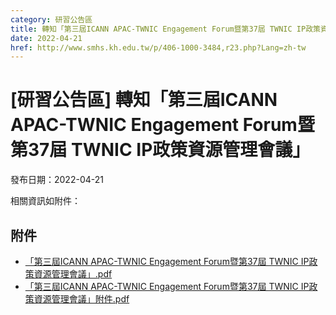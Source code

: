 ```yaml
---
category: 研習公告區
title: 轉知「第三屆ICANN APAC-TWNIC Engagement Forum暨第37屆 TWNIC IP政策資源管理會議」
date: 2022-04-21
href: http://www.smhs.kh.edu.tw/p/406-1000-3484,r23.php?Lang=zh-tw
---
```


# [研習公告區] 轉知「第三屆ICANN APAC-TWNIC Engagement Forum暨第37屆 TWNIC IP政策資源管理會議」

發布日期：2022-04-21

相關資訊如附件：

## 附件

- [「第三屆ICANN APAC-TWNIC Engagement Forum暨第37屆 TWNIC IP政策資源管理會議」.pdf](https://www.smhs.kh.edu.tw/var/file/0/1000/attach/89/pta_3239_7370937_00405.pdf)
- [「第三屆ICANN APAC-TWNIC Engagement Forum暨第37屆 TWNIC IP政策資源管理會議」附件.pdf](https://www.smhs.kh.edu.tw/var/file/0/1000/attach/89/pta_3240_4844596_00405.pdf)

